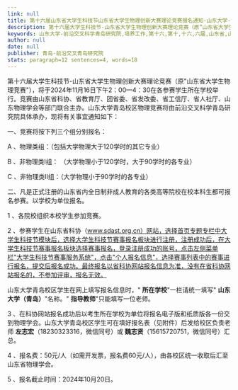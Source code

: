 ```yaml
---
link: null
title: 第十六届山东省大学生科技节山东省大学生物理创新大赛理论竞赛报名通知-山东大学-前沿交叉科学青岛研究院
description: 第十六届大学生科技节-山东省大学生物理创新大赛理论竞赛（原“山东省大学生物理竞赛”），将于2024年11月16日下午2：00—4：30在各参赛学生所在学校举行。竞赛由山东省科协、省教育厅、团省委、省发改委、省工信厅、省人社厅、山东物理学会等部门联合主办。山东大学青岛校区物理竞赛将由前沿交叉科学青岛研究院具体承办，现将有关事宜通知如下： 一、竞赛将按下列三个组分别报名：A、物理类组： （包括大学物理大于120学时的其...
keywords: 山东大学-前沿交叉科学青岛研究院,培养工作,第十六,第十,十六,六届,山东省,山东,大学生,大学,学生,科技节,科技,生物,物理,创新,新大,大赛,理论,竞赛,报名,通知
author: null
date: null
publisher: 青岛-前沿交叉青岛研究院
stats: paragraph=12 sentences=4, words=18
---
```

第十六届大学生科技节-山东省大学生物理创新大赛理论竞赛（原"山东省大学生物理竞赛"），将于2024年11月16日下午2：00—4：30在各参赛学生所在学校举行。竞赛由山东省科协、省教育厅、团省委、省发改委、省工信厅、省人社厅、山东物理学会等部门联合主办。山东大学青岛校区物理竞赛将由前沿交叉科学青岛研究院具体承办，现将有关事宜通知如下：

一、竞赛将按下列三个组分别报名：

A 、物理类组：（包括大学物理大于120学时的其它专业）

B 、非物理类I组： （大学物理小于120学时，大于90学时的各专业）

C 、非物理类II组：（大学物理小于90学时的各专业）

二、凡是正式注册的山东省内全日制非成人教育的各类高等院校在校本科生都可报名参赛。以学校为单位报名。

1 、各院校组织本校学生参加竞赛。

2 、参赛学生在山东省科协（www.sdast.org.cn）网站，选择首页专题专栏中大学生科技节模块后，选择大学生科技节赛事报名板块进行注册，注册成功后，在大学生科技节赛事报名板块选择赛事报名，登录注册成功的账号，点击左侧菜单栏"大学生科技节赛事服务系统"，点击"个人报名信息"，选择赛事列表中的赛事进行报名，提交后报名成功。最终报名以省科协网站报名信息为准，没有在省科协网站报名的，不参加评审，报名无效。

山东大学青岛校区学生在网上填写报名信息时，" **所在学校**"一栏请统一填写" **山东大学（青岛）**"名称。" **指导教师**"只能填写一位老师。

3 、在科协网站报名成功后以考生所在学校为单位将报名电子版和纸质版各一份交到物理学会。山东大学青岛校区学生可在填好报名表（见附件）后发给校区负责老师 **左志宏**（18230323316，微信同号）或 **魏志贤**（15615720751，微信同号）汇总。

4 、报名费：50元/人（如需开发票，报名费60元/人），由各校区统一收取后汇至山东省物理学会。

5 、报名截止时间：2024年10月20日。
